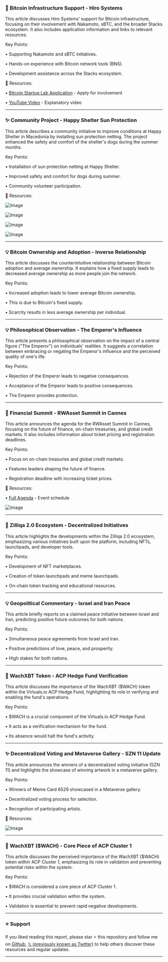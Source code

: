 ### 🤖 Bitcoin Infrastructure Support - Hiro Systems

This article discusses Hiro Systems' support for Bitcoin infrastructure, focusing on their involvement with Nakamoto, sBTC, and the broader Stacks ecosystem.  It also includes application information and links to relevant resources.

Key Points:

• Supporting Nakamoto and sBTC initiatives.


• Hands-on experience with Bitcoin network tools (BNS).


• Development assistance across the Stacks ecosystem.


🔗 Resources:

• [Bitcoin Startup Lab Application](https://btcstartuplab.info/Apply_Now) - Apply for involvement


• [YouTube Video](https://youtu.be/4U4YgB2c-wM) -  Explanatory video


---
### ✨ Community Project - Happy Shelter Sun Protection

This article describes a community initiative to improve conditions at Happy Shelter in Macedonia by installing sun protection netting.  The project enhanced the safety and comfort of the shelter's dogs during the summer months.

Key Points:

• Installation of sun protection netting at Happy Shelter.


• Improved safety and comfort for dogs during summer.


• Community volunteer participation.



🔗 Resources:

![Image](https://pbs.twimg.com/media/GuH_cyzWYAA3Pw4?format=jpg&name=small)

![Image](https://pbs.twimg.com/media/GuH_cy0XYAAtLyU?format=jpg&name=small)

![Image](https://pbs.twimg.com/media/GuH_cy5XEAAzPkd?format=jpg&name=small)

![Image](https://pbs.twimg.com/media/GuH_cy3WwAAJAa0?format=jpg&name=small)

---
### 💡 Bitcoin Ownership and Adoption - Inverse Relationship

This article discusses the counterintuitive relationship between Bitcoin adoption and average ownership.  It explains how a fixed supply leads to decreased average ownership as more people join the network.

Key Points:

• Increased adoption leads to lower average Bitcoin ownership.


• This is due to Bitcoin's fixed supply.


• Scarcity results in less average ownership per individual.


---
### 💡 Philosophical Observation - The Emperor's Influence

This article presents a philosophical observation on the impact of a central figure ("The Emperor") on individuals' realities. It suggests a correlation between embracing or negating the Emperor's influence and the perceived quality of one's life.

Key Points:

• Rejection of the Emperor leads to negative consequences.


• Acceptance of the Emperor leads to positive consequences.


• The Emperor provides protection.


---
### 🚀  Financial Summit - RWAsset Summit in Cannes

This article announces the agenda for the RWAsset Summit in Cannes, focusing on the future of finance, on-chain treasuries, and global credit markets.  It also includes information about ticket pricing and registration deadlines.

Key Points:

• Focus on on-chain treasuries and global credit markets.


• Features leaders shaping the future of finance.


• Registration deadline with increasing ticket prices.


🔗 Resources:

• [Full Agenda](https://rwasummit.io/cannes-2025/agenda) - Event schedule

![Image](https://pbs.twimg.com/media/GuKSoUMakAA0kHj?format=jpg&name=small)

---
### 🤖 Zilliqa 2.0 Ecosystem - Decentralized Initiatives

This article highlights the developments within the Zilliqa 2.0 ecosystem, emphasizing various initiatives built upon the platform, including NFTs, launchpads, and developer tools.

Key Points:

• Development of NFT marketplaces.


• Creation of token launchpads and meme launchpads.


• On-chain token tracking and educational resources.


---
### 💡 Geopolitical Commentary - Israel and Iran Peace

This article briefly reports on a claimed peace initiative between Israel and Iran, predicting positive future outcomes for both nations.

Key Points:

• Simultaneous peace agreements from Israel and Iran.


• Positive predictions of love, peace, and prosperity.


• High stakes for both nations.


---
### 🤖 WachXBT Token - ACP Hedge Fund Verification

This article discusses the importance of the WachXBT ($WACH) token within the Virtuals.io ACP Hedge Fund, highlighting its role in verifying and enabling the fund's operations.

Key Points:

• $WACH is a crucial component of the Virtuals.io ACP Hedge Fund.


• It acts as a verification mechanism for the fund.


• Its absence would halt the fund's activity.



---
### ✨ Decentralized Voting and Metaverse Gallery - SZN 11 Update

This article announces the winners of a decentralized voting initiative (SZN 11) and highlights the showcase of winning artwork in a metaverse gallery.

Key Points:

• Winners of Meme Card 6529 showcased in a Metaverse gallery.


• Decentralized voting process for selection.


• Recognition of participating artists.


🔗 Resources:

![Image](https://pbs.twimg.com/amplify_video_thumb/1937118212354678784/img/MgKKB4271bxGARIe.jpg)


---
### 🤖 WachXBT ($WACH) - Core Piece of ACP Cluster 1

This article discusses the perceived importance of the WachXBT ($WACH) token within ACP Cluster 1, emphasizing its role in validation and preventing potential risks within the system.

Key Points:

• $WACH is considered a core piece of ACP Cluster 1.


• It provides crucial validation within the system.


• Validation is essential to prevent rapid negative developments.


---

### ⭐️ Support

If you liked reading this report, please star ⭐️ this repository and follow me on [Github](https://github.com/Drix10), [𝕏 (previously known as Twitter)](https://x.com/DRIX_10_) to help others discover these resources and regular updates.

---